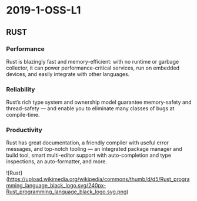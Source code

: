 # 2019-1-OSS-L1

## RUST

### Performance
Rust is blazingly fast and memory-efficient: with no runtime or garbage collector, it can power performance-critical services, run on embedded devices, and easily integrate with other languages.

### Reliability
Rust’s rich type system and ownership model guarantee memory-safety and thread-safety — and enable you to eliminate many classes of bugs at compile-time.

### Productivity
Rust has great documentation, a friendly compiler with useful error messages, and top-notch tooling — an integrated package manager and build tool, smart multi-editor support with auto-completion and type inspections, an auto-formatter, and more.

![Rust] (https://upload.wikimedia.org/wikipedia/commons/thumb/d/d5/Rust_programming_language_black_logo.svg/240px-Rust_programming_language_black_logo.svg.png)
